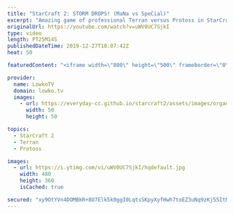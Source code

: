 ```yaml
---
title: "StarCraft 2: STORM DROPS! (MaNa vs SpeCial)"
excerpt: "Amazing game of professional Terran versus Protoss in StarCraft 2. This game is a constant back-and-forth between some of the best players outside of South Korea. One of the highlights are multiple storm drops that the Protoss player executes with a Warp Prism and several High Templar with Psionic Storm."
originalUrl: https://youtube.com/watch?v=uWV0UC7SjkI
type: video
length: PT25M14S
publishedDateTime: 2019-12-27T18:07:42Z
heat: 50

featuredContent: "<iframe width=\"800\" height=\"500\" frameborder=\"0\" src=\"https://www.youtube.com/embed/uWV0UC7SjkI\" allow=\"accelerometer; autoplay; encrypted-media; gyroscope; picture-in-picture\" allowfullscreen></iframe>"

provider:
  name: LowkoTV
  domain: lowko.tv
  images:
    - url: https://everyday-cc.github.io/starcraft2/assets/images/organizations/lowko.tv-50x50.jpg
      width: 50
      height: 50

topics:
  - StarCraft 2
  - Terran
  - Protoss

images:
  - url: https://i.ytimg.com/vi/uWV0UC7SjkI/hqdefault.jpg
    width: 480
    height: 360
    isCached: true

secured: "xy9OtYVn4DOMBkR+8U7Elk5k0ggI0LqtsSKpyXyfHwh7toEZ3uNq9zKj55ItNNRAUr05x7VBV/iQE/dlrCGM3agyu5P0oe4hFrOfzrInbYCNwMXthksllhhIke1xweoW5yMT1dZUs4xylqJ8Thy3Z5cDRnSL6X71HmgcvVKGNlFA/wuzbTX3opP9JbuPkeOKYSGrzeOjflF9rnDbJNESI1j0Q7ImFGOGfeoSKkcWYphWjGEevR6qQOlQGi49BXi2SbczQE+8CeHtT4PnGLZflL5seIDxUegiR3+nTD7kq9Yb6CVXNAqMLxkjEO9yRxVzMsAWvFFG3Hqr7vaOwO1DHPM7+nrxIaAQGRZMmOFTQMblCWbDZ4YdC2hcy2UUeVLzb7Thx4Jg+GQkturmibzDBvq41nqzSLp4R5mrw2VlvYm4q7z0kjaEZdUrLGxYD/pl;NWbBMji6Gvf6h16U4RcZ0w=="
---
```


